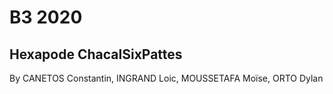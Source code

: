 # B3 2020
## Hexapode ChacalSixPattes
By CANETOS Constantin, INGRAND Loic, MOUSSETAFA Moïse,	ORTO Dylan	

